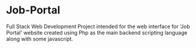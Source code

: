 # Job-Portal
Full Stack Web Development Project intended for the web interface for 'Job Portal' website created using Php as the main backend scripting language along with some javascript.
